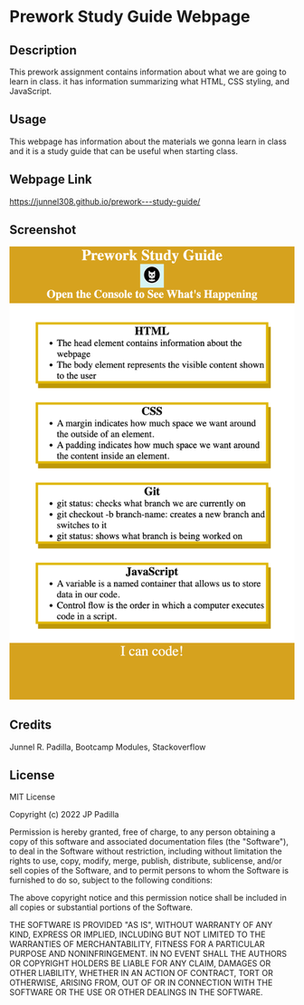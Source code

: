 # Prework Study Guide Webpage

## Description

This prework assignment contains information about what we are going to learn in class. it has information summarizing what HTML, CSS styling, and JavaScript. 

## Usage

This webpage has information about the materials we gonna learn in class and it is a study guide that can be useful when starting class.

## Webpage Link

https://junnel308.github.io/prework---study-guide/

## Screenshot

<img src="./Assets/page.png" />

## Credits

Junnel R. Padilla, Bootcamp Modules, Stackoverflow

## License

MIT License

Copyright (c) 2022 JP Padilla

Permission is hereby granted, free of charge, to any person obtaining a copy of this software and associated documentation files (the "Software"), to deal in the Software without restriction, including without limitation the rights to use, copy, modify, merge, publish, distribute, sublicense, and/or sell copies of the Software, and to permit persons to whom the Software is furnished to do so, subject to the following conditions:

The above copyright notice and this permission notice shall be included in all copies or substantial portions of the Software.

THE SOFTWARE IS PROVIDED "AS IS", WITHOUT WARRANTY OF ANY KIND, EXPRESS OR IMPLIED, INCLUDING BUT NOT LIMITED TO THE WARRANTIES OF MERCHANTABILITY, FITNESS FOR A PARTICULAR PURPOSE AND NONINFRINGEMENT. IN NO EVENT SHALL THE AUTHORS OR COPYRIGHT HOLDERS BE LIABLE FOR ANY CLAIM, DAMAGES OR OTHER LIABILITY, WHETHER IN AN ACTION OF CONTRACT, TORT OR OTHERWISE, ARISING FROM, OUT OF OR IN CONNECTION WITH THE SOFTWARE OR THE USE OR OTHER DEALINGS IN THE SOFTWARE.